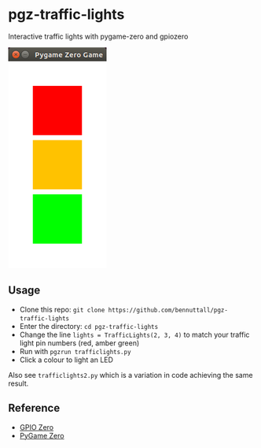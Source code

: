 # pgz-traffic-lights

Interactive traffic lights with pygame-zero and gpiozero

![Traffic Lights](trafficlights.png)

## Usage

- Clone this repo: `git clone https://github.com/bennuttall/pgz-traffic-lights`
- Enter the directory: `cd pgz-traffic-lights`
- Change the line `lights = TrafficLights(2, 3, 4)` to match your traffic light pin numbers (red, amber green)
- Run with `pgzrun trafficlights.py`
- Click a colour to light an LED

Also see `trafficlights2.py` which is a variation in code achieving the same result.

## Reference

- [GPIO Zero](http://gpiozero.readthedocs.io)
- [PyGame Zero](http://pygame-zero.readthedocs.io)
